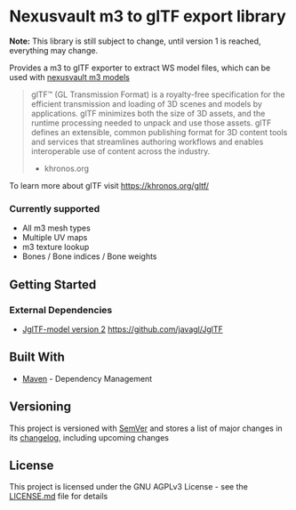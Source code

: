 # Nexusvault m3 to glTF export library

**Note:** This library is still subject to change, until version 1 is reached, everything may change.

Provides a m3 to glTF exporter to extract WS model files, which can be used with [nexusvault m3 models](https://github.com/MarbleBag/NexusVault/tree/java/nexusvault.format.m3)

> glTF™ (GL Transmission Format) is a royalty-free specification for the efficient transmission and loading of 3D scenes and models by applications. glTF minimizes both the size of 3D assets, and the runtime processing needed to unpack and use those assets. glTF defines an extensible, common publishing format for 3D content tools and services that streamlines authoring workflows and enables interoperable use of content across the industry. 
> - khronos.org

To learn more about glTF visit https://khronos.org/gltf/

### Currently supported

* All m3 mesh types
* Multiple UV maps
* m3 texture lookup
* Bones / Bone indices / Bone weights

## Getting Started

### External Dependencies

* [JglTF-model version 2](https://github.com/javagl/JglTF/tree/master/jgltf-model)
https://github.com/javagl/JglTF

## Built With

* [Maven](https://maven.apache.org/) - Dependency Management

## Versioning

This project is versioned with [SemVer](http://semver.org/)
and stores a list of major changes in its [changelog](CHANGELOG.md), including upcoming changes

## License

This project is licensed under the GNU AGPLv3 License - see the [LICENSE.md](LICENSE.md) file for details

